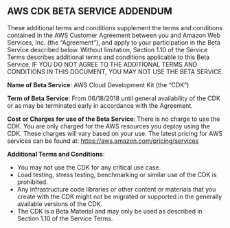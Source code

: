 ## AWS CDK BETA SERVICE ADDENDUM

These additional terms and conditions supplement the terms and conditions
contained in the AWS Customer Agreement between you and Amazon Web Services,
Inc. (the “Agreement”), and apply to your participation in the Beta Service
described below. Without limitation, Section 1.10 of the Service Terms describes
additional terms and conditions applicable to this Beta Service. IF YOU DO NOT
AGREE TO THE ADDITIONAL TERMS AND CONDITIONS IN THIS DOCUMENT, YOU MAY NOT USE
THE BETA SERVICE.

__Name of Beta Service__: AWS Cloud Development Kit (the “CDK”)

__Term of Beta Service__: From 06/18/2018 until general availability of the
CDK or as may be terminated early in accordance with the Agreement.

__Cost or Charges for use of the Beta Service__: There is no charge to use the
CDK. You are only charged for the AWS resources you deploy using the CDK. These
charges will vary based on your use.  The latest pricing for AWS services can be
found at: https://aws.amazon.com/pricing/services

__Additional Terms and Conditions__:

  * You may not use the CDK for any critical use case.
  * Load testing, stress testing, benchmarking or similar use of the CDK is
    prohibited.
  * Any infrastructure code libraries or other content or materials that you
    create with the CDK might not be migrated or supported in the generally
    available versions of the CDK.
  * The CDK is a Beta Material and may only be used as described in Section 1.10
    of the Service Terms.

